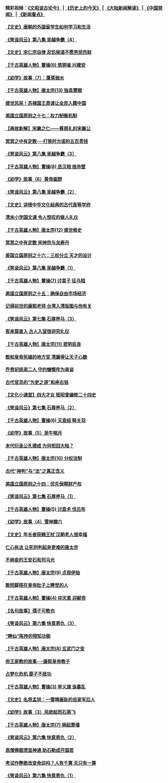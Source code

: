 #### 精彩视频：[《文昭谈古论今》](http://45.32.25.56/wenzhao) | [《历史上的今天》](http://45.32.25.56/today-in-history) | [《大陆新闻解读》](http://45.32.25.56/ntdtv-comedy) | [《中国禁闻》](http://45.32.25.56/ntdtv-news) | [《新闻看点》](http://45.32.25.56/news-insight) 

 #### [【文史】唐朝的外国留学生如何学习和生活](../pages/nsc975/n11010825.md?t=02081230?t=02080930) 

#### [《笑谈风云》第八集 吴越争霸（4）](../pages/nsc975/n11010924.md?t=02081230?t=02080930) 

#### [【文史】宋仁宗自律 忍饥挨渴不愿劳民伤财](../pages/nsc975/n10997349.md?t=02081230?t=02080930) 

#### [【千古英雄人物】曹操(9) 筑铜雀 兴建安](../pages/nsc975/n7662497.md?t=02081230?t=02080930) 

#### [《幼学》故事（7）：蓬莱弱水](../pages/nsc975/n10990547.md?t=02081230?t=02080930) 

#### [【千古英雄人物】唐太宗(13) 独具慧眼](../pages/nsc975/n8034179.md?t=02081230?t=02080930) 

#### [盛世风采！苏禄国王恳请让全民入籍中国](../pages/nsc975/n10992284.md?t=02081230?t=02080930) 

#### [美国立国原则之十七：权力制衡机制](../pages/nsc975/n11002624.md?t=02081230?t=02080930) 

#### [【典故新解】宋襄之仁——尊周礼的宋襄公](../pages/nsc975/n11018653.md?t=02081230?t=02080930) 

#### [冥冥之中有定数──打铁时允诺的五百贯钱](../pages/nsc975/n334213.md?t=02081230?t=02080930) 

#### [《笑谈风云》第八集 吴越争霸（3）](../pages/nsc975/n11010889.md?t=02081230?t=02080930) 

#### [【千古英雄人物】曹操(8) 丞汉相 挫赤壁](../pages/nsc975/n7662490.md?t=02081230?t=02080930) 

#### [《幼学》故事（6）黄帝画野](../pages/nsc975/n10990546.md?t=02081230?t=02080930) 

#### [《笑谈风云》第八集 吴越争霸（2）](../pages/nsc975/n10996834.md?t=02081230?t=02080930) 

#### [【文史】讲授中华文化经典的古代高等学府](../pages/nsc975/n11003895.md?t=02081230?t=02080930) 

#### [清末小学国文课 令人惊叹的做人礼仪](../pages/nsc975/n10980226.md?t=02081230?t=02080930) 

#### [【千古英雄人物】唐太宗(12) 盛世修史](../pages/nsc975/n8034115.md?t=02081230?t=02080930) 

#### [冥冥之中有定数 宋神宗与龙寿丹](../pages/nsc975/n11008770.md?t=02081230?t=02080930) 

#### [美国立国原则之十六：三权分立 天才的设计](../pages/nsc975/n10991293.md?t=02081230?t=02080930) 

#### [《笑谈风云》第八集 吴越争霸（1）](../pages/nsc975/n10987751.md?t=02081230?t=02080930) 

#### [【千古英雄人物】曹操(7) 讨袁子 征乌桓](../pages/nsc975/n7662459.md?t=02081230?t=02080930) 

#### [美国立国原则之十五：确保自由市场经济](../pages/nsc975/n10957715.md?t=02081230?t=02080930) 

#### [记得前世的康熙老师 台湾入清版图与他有关](../pages/nsc975/n11004761.md?t=02081230?t=02080930) 

#### [《笑谈风云》第七集 石屋养马（3）](../pages/nsc975/n10964155.md?t=02081230?t=02080930) 

#### [客来莫直入 古人入室很讲究礼仪](../pages/nsc975/n11002636.md?t=02081230?t=02080930) 

#### [【千古英雄人物】唐太宗(11) 君明臣良](../pages/nsc975/n8030388.md?t=02081230?t=02080930) 

#### [敢和皇帝死磕的地方官 清廉得让天子心酸](../pages/nsc975/n10999336.md?t=02081230?t=02080930) 

#### [乔贵妃姐弟二人 守约慷慨传为美谈](../pages/nsc975/n10842491.md?t=02081230?t=02080930) 

#### [古代官员的“为吏之道”和座右铭](../pages/nsc975/n10989890.md?t=02081230?t=02080930) 

#### [【文化小课堂】四大才女 班昭曾编修二十四史](../pages/nsc975/n10996143.md?t=02081230?t=02080930) 

#### [《笑谈风云》第七集 石屋养马（2）](../pages/nsc975/n10964109.md?t=02081230?t=02080930) 

#### [【千古英雄人物】曹操(6) 灭袁绍 释关羽](../pages/nsc975/n7662436.md?t=02081230?t=02080930) 

#### [《幼学》故事（5）吴牛喘月](../pages/nsc975/n10806013.md?t=02081230?t=02080930) 

#### [末代衍圣公孔德成 为何拒回大陆？](../pages/nsc975/n10992548.md?t=02081230?t=02080930) 

#### [【千古英雄人物】唐太宗(10) 分权法制](../pages/nsc975/n8025970.md?t=02081230?t=02080930) 

#### [古代“神判”与“法”之真正含义](../pages/nsc975/n10982291.md?t=02081230?t=02080930) 

#### [美国立国原则之十四：优先保障财产权](../pages/nsc975/n10954086.md?t=02081230?t=02080930) 

#### [《笑谈风云》第七集 石屋养马（1）](../pages/nsc975/n10964072.md?t=02081230?t=02080930) 

#### [【千古英雄人物】曹操(5) 讨袁术 伐吕布](../pages/nsc975/n7637126.md?t=02081230?t=02080930) 

#### [《幼学》故事（4）雪神滕六](../pages/nsc975/n10806012.md?t=02081230?t=02080930) 

#### [【文史】年长者获赐王杖 汉朝老人很幸福](../pages/nsc975/n10980263.md?t=02081230?t=02080930) 

#### [仁心执法 让死刑判起来更难的唐太宗](../pages/nsc975/n10979954.md?t=02081230?t=02080930) 

#### [不纳妾的王安石和司马光](../pages/nsc975/n2647438.md?t=02081230?t=02080930) 

#### [【千古英雄人物】唐太宗(9) 贞观伊始](../pages/nsc975/n8022938.md?t=02081230?t=02080930) 

#### [敢把脚搭在皇帝肚子上睡觉的人](../pages/nsc975/n10975530.md?t=02081230?t=02080930) 

#### [【千古英雄人物】曹操(4) 仰天意 迎献帝](../pages/nsc975/n7637003.md?t=02081230?t=02080930) 

#### [【名句故事】孺子可教也](../pages/nsc975/n10371944.md?t=02081230?t=02080930) 

#### [《笑谈风云》第六集 快意恩仇（3）](../pages/nsc975/n10953824.md?t=02081230?t=02080930) 

#### [“睡仙”陈抟的预知功能](../pages/nsc975/n10955272.md?t=02081230?t=02080930) 

#### [【千古英雄人物】唐太宗(8) 玄武门之变](../pages/nsc975/n7979461.md?t=02081230?t=02080930) 

#### [帝王家教的故事──康熙皇帝教子](../pages/nsc975/n10764254.md?t=02081230?t=02080930) 

#### [占梦化危机 晏子不居功](../pages/nsc975/n232663.md?t=02081230?t=02080930) 

#### [【千古英雄人物】曹操(3) 举义旗 诛暴乱](../pages/nsc975/n7576061.md?t=02081230?t=02080930) 

#### [【文史】名将孟珙：一雪靖康耻的岳家军后人](../pages/nsc975/n10949269.md?t=02081230?t=02080930) 

#### [《幼学》故事（3）风欲起而石燕飞](../pages/nsc975/n10806010.md?t=02081230?t=02080930) 

#### [【千古英雄人物】唐太宗(7) 祸起萧墙](../pages/nsc975/n7979459.md?t=02081230?t=02080930) 

#### [《笑谈风云》第六集 快意恩仇（2）](../pages/nsc975/n10950714.md?t=02081230?t=02080930) 

#### [高僧佛图澄显神通 助石勒成开国君](../pages/nsc975/n10960107.md?t=02081230?t=02080930) 

#### [考试作弊能改变命运吗？人有千算 天只有一算](../pages/nsc975/n10959716.md?t=02081230?t=02080930) 

#### [《笑谈风云》第六集 快意恩仇（1）](../pages/nsc975/n10938848.md?t=02081230?t=02080930) 

